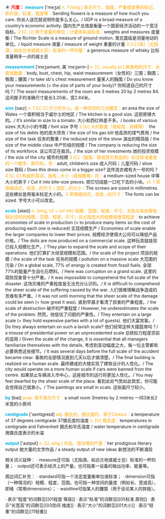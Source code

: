 ☀ <font color="red">**尺度：**</font>
<font color="sky blue">**measure**</font> ['meӡə] 
<font color="orange">n. 1 [sing.] 表示尺寸、强度、严重程度等的标记，即尺度，标准，程度等：</font>Sending flowers is a measure of how much you care. 你派人送花就说明你是多么关心。/ GDP is a broad measure of a country’s economic activity. 国内生产总值是衡量一个国家经济活动的一个宽泛指标。<font color="orange">2 [C, U] 用于度量的单位；计量体系或标准：</font>weights and measures 度量衡 / The Richter Scale is a measure of ground motion. 里氏震级是测量地动的单位。/ liquid measure 液量 / measure of weight 重量的计量 <font color="orange">3 [C] [英]（尤指酒，如白兰地或威士忌）标准的一杯的量：</font>a generous measure of whisky 比标准量稍多一点的威士忌
           
<font color="sky blue">**measurement**</font> [ˈmeʒəmənt; 美 ˈmeʒərm-]
<font color="orange">n. [C, usually pl.] 某事物的尺寸、长度或数量：</font>body, bust, chest, hip, waist measurement（女性的）三围；胸围；臀围；腰围 / to take sb's chest measurement 量某人的胸围 / Do you know your measurements (= the size of parts of your body)? 你知道自己的尺寸吗？/ The exact measurements of the room are 3 metres 20 by 2 metres 84. 这间屋子的准确尺寸是长3.20米，宽2.84米。
           
<font color="sky blue">**size**</font> [saɪz] 
<font color="orange">n. 1 [U, C] 尺寸的大小。是一种空间的几何概念：</font>an area the size of Wales 一个面积相当于威尔士的地区 / The kitchen is a good size. 这厨房够大的。/ It’s similar in size to a tomato. 大小和西红柿差不多。/ books of various sizes 大大小小的书籍 / font size 字号 <font color="orange">2 [U] 大的数量（或程度、规模等）：</font>the size of his debts 他的庞大债务 / the size of his gas bill 他高昂的煤气费用 / the size of the task 任务的繁重 / the reduced size of the show 演出的精简版 / the size of the middle class 中产阶级的规模 / The company is reducing the size of its workforce. 该公司正在裁员。/ the size of her investments 她的投资规模 / the size of the city 城市的规模 <font color="orange">3 [C]（服装、鞋或其它商品的）标注标准量度的一个数字，即尺码，号：</font>adult, children’s size 成人尺码；儿童尺码 / shoe size 鞋码 / Does this dress come in a bigger size? 这件连衣裙有大一号的吗？<font color="orange">4 [U, C] 构成形容词，指有…大小（或规模等）的：</font>a medium-sized house 中等大小的房子 / Cut it into bite-size pieces. 把它切成能一口吃下去的小块。<font color="orange">vt. 1 常用被动式，标定…的尺寸；测定…的大小：</font>The screws are sized in millimetres. 这些螺丝是用毫米标定大小的。<font color="orange">2 常用被动式，改变…的尺寸：</font>The fonts can be sized. 字号大小可以改变。
           
<font color="sky blue">**scale**</font> [skeɪl]
<font color="orange">n. [sing, U] ~ (of sth) 规模、范围、程度、尺寸，尤指与其他事物相比较时的规模、范围、程度、尺寸，且尤指庞大的规模或很深程度：</font>to achieve economies of scale in production (= to produce many items so the cost of producing each one is reduced) 实现规模生产 / Economies of scale enable the larger companies to lower their prices. 规模经济使得大公司可以降低产品价格。/ The dolls are now produced on a commercial scale. 这种玩具娃娃现已投入规模化生产。/ They plan to expand the scale and scope of their operations. 他们打算扩大经营规模和范围。/ the scale of the project 项目的规模 / the scale of the task 任务的规模 / pollution on a massive scale 大范围的污染 / On a global scale, 77% of energy is created from fossil fuels. 全球77%的能量产生自化石燃料。/ Here was corruption on a grand scale. 这里的腐败现象曾十分严重。/ It was impossible to comprehend the full scale of the disaster. 这场灾难的严重程度是无法充分认识的。/ It is difficult to comprehend the sheer scale of the suffering caused by the war. 人们很难理解战争造成的苦难有多严重。/ It was not until morning that the sheer scale of the damage could be seen (= how great it was). 直到早晨才看清了损害的严重程度。/ the scale of destruction 破坏的严重程度 / However, he underestimates the scale of the problem. 然而，他低估了问题的严重性。/ They entertain on a large scale (= they hold expensive parties with a lot of guests). 他们大宴宾客。/ Do they always entertain on such a lavish scale? 他们经常这样大摆筵席吗？/ a misuse of presidential power on an unprecedented scale 总统权力程度空前的滥用 / Given the scale of the change, it is essential that all managers familiarize themselves with the details. 考虑到变动幅度之大，每一位主管都有必要熟悉这些细节。/ It was several days before the full scale of the accident became clear. 事故的全部情况直到几天以后才搞清楚。/ The final building is realized on a human scale. 最终建成的大楼实现了建筑设计的人性化。/ The city would operate on a more human scale if cars were banned from the centre. 如果禁止车辆进入市中心，这座城市的运行将更加人性化。/ You may feel dwarfed by the sheer scale of the place. 看到此处气势如此恢宏，你可能会觉得自己很渺小。/ The paintings are small in scale. 这些画尺寸较小。

<font color="sky blue">**by**</font> [baɪ] 
<font color="orange">prep. 用于表示尺寸：</font>a small room 3metres by 2 metres 一间3米长2米宽的小房间

<font color="sky blue">**centigrade**</font> ['sentɪɡreɪd] 
<font color="orange">adj. 摄氏的，摄氏度的，等于Celsius：</font>a temperature of 37 degrees centigrade 37摄氏度的温度 <font color="orange">n. [U] 摄氏度：</font>temperatures in centigrade and Fahrenheit 摄氏和华氏温度 / water temperature in centigrade 用摄氏度表示的水温

<font color="sky blue">**output**</font> ['aʊtpʊt] 
<font color="orange">n. [U, sing.] 作品、想法等的产量：</font>her prodigious literary output 她大量的文学作品 / a steady output of new ideas 新想法的不断涌现
	
相关词义延伸：
· measure还可指（尤指酒，如白兰地或威士忌）标准的一杯的量；
· output还可表示经济上的产量。也可指某一设备的输出功率、能量等。

周边词汇补充：
· standard可指一个法定度量衡单位或标准；
· dimension可指（一种情况的）规模、程度、范围。也可指一种空间的量度（例如长、宽或高），即维（常用dimensions）；
· waistline可指某人的腰围（用于谈论某人的胖瘦）。

· 表示“程度”的词群见[[01程度 等级]]
· 表示“标准”的词群见[[05标准 原则]]
· 表示“长宽高”的词群见[[03空间 维度]]
· 表示“大小”的词群见[[01大小]]
· 表示“轻重”的词群见[[11轻重]]

